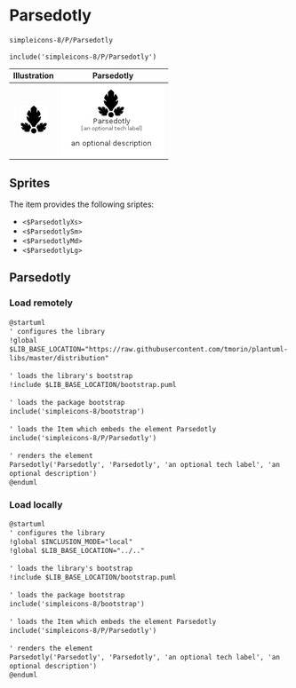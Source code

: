 # Parsedotly


```text
simpleicons-8/P/Parsedotly
```

```text
include('simpleicons-8/P/Parsedotly')
```



| Illustration | Parsedotly |
| :---: | :---: |
| ![illustration for Illustration](../../simpleicons-8/P/Parsedotly.png) | ![illustration for Parsedotly](../../simpleicons-8/P/Parsedotly.Local.png) |



## Sprites
The item provides the following sriptes:

- `<$ParsedotlyXs>`
- `<$ParsedotlySm>`
- `<$ParsedotlyMd>`
- `<$ParsedotlyLg>`





## Parsedotly

### Load remotely
```plantuml
@startuml
' configures the library
!global $LIB_BASE_LOCATION="https://raw.githubusercontent.com/tmorin/plantuml-libs/master/distribution"

' loads the library's bootstrap
!include $LIB_BASE_LOCATION/bootstrap.puml

' loads the package bootstrap
include('simpleicons-8/bootstrap')

' loads the Item which embeds the element Parsedotly
include('simpleicons-8/P/Parsedotly')

' renders the element
Parsedotly('Parsedotly', 'Parsedotly', 'an optional tech label', 'an optional description')
@enduml
```

### Load locally
```plantuml
@startuml
' configures the library
!global $INCLUSION_MODE="local"
!global $LIB_BASE_LOCATION="../.."

' loads the library's bootstrap
!include $LIB_BASE_LOCATION/bootstrap.puml

' loads the package bootstrap
include('simpleicons-8/bootstrap')

' loads the Item which embeds the element Parsedotly
include('simpleicons-8/P/Parsedotly')

' renders the element
Parsedotly('Parsedotly', 'Parsedotly', 'an optional tech label', 'an optional description')
@enduml
```

